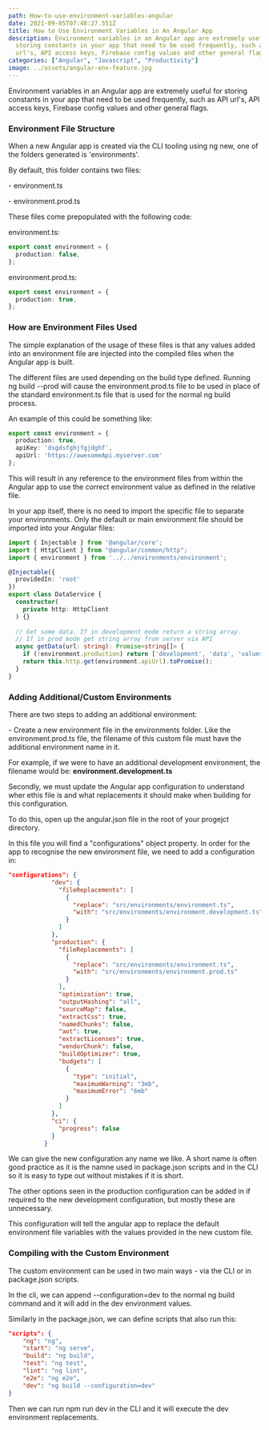 ```yaml
---
path: How-to-use-environment-variables-angular
date: 2021-09-05T07:48:27.551Z
title: How to Use Environment Variables in An Angular App
description: Environment variables in an Angular app are extremely useful for
  storing constants in your app that need to be used frequently, such as API
  url's, API access keys, Firebase config values and other general flags.
categories: ["Angular", "Javascript", "Productivity"]
image: ../assets/angular-env-feature.jpg
---
```

Environment variables in an Angular app are extremely useful for storing constants in your app that need to be used frequently, such as API url's, API access keys, Firebase config values and other general flags.

### Environment File Structure

When a new Angular app is created via the CLI tooling using ng new, one of the folders generated is 'environments'.

By default, this folder contains two files:

\- environment.ts

\- environment.prod.ts

These files come prepopulated with the following code:

environment.ts:

```typescript
export const environment = {
  production: false,
};
```

environment.prod.ts:

```typescript
export const environment = {
  production: true,
};
```

### How are Environment Files Used

The simple explanation of the usage of these files is that any values added into an environment file are injected into the compiled files when the Angular app is built. 

The different files are used depending on the build type defined. Running ng build --prod will cause the environment.prod.ts file to be used in place of the standard environment.ts file that is used for the normal ng build process.

An example of this could be something like:

```typescript
export const environment = {
  production: true,
  apiKey: 'dsgdsfghjfgjdghf',
  apiUrl: 'https://awesomeApi.myserver.com'
};
```

This will result in any reference to the environment files from within the Angular app to use the correct environment value as defined in the relative file.

In your app itself, there is no need to import the specific file to separate your environments. Only the default or main environment file should be imported into your Angular files:

```typescript
import { Injectable } from '@angular/core';
import { HttpClient } from "@angular/common/http";
import { environment } from '../../environments/environment';

@Injectable({
  providedIn: 'root'
})
export class DataService {
  constructor(
    private http: HttpClient
  ) {}
  
  // Get some data. If in development mode return a string array.
  // If in prod mode get string array from server via API
  async getData(url: string): Promise<string[]> { 
    if (!environment.production) return ['development', 'data', 'values'];
    return this.http.get(environment.apiUrl).toPromise();
  }
}
```

### Adding Additional/Custom Environments

There are two steps to adding an additional environment:

\- Create a new environment file in the environments folder. Like the environment.prod.ts file, the filename of this custom file must have the additional environment name in it. 

For example, if we were to have an additional development environment, the filename would be: **environment.development.ts**

Secondly, we must update the Angular app configuration to understand wher ethis file is and what replacements it should make when building for this configuration.

To do this, open up the angular.json file in the root of your progejct directory.

In this file you will find a "configurations" object property. In order for the app to recognise the new environment file, we need to add a configuration in:

```json
"configurations": {
            "dev": {
              "fileReplacements": [
                {
                  "replace": "src/environments/environment.ts",
                  "with": "src/environments/environment.development.ts"
                }
              ]
            },
            "production": {
              "fileReplacements": [
                {
                  "replace": "src/environments/environment.ts",
                  "with": "src/environments/environment.prod.ts"
                }
              ],
              "optimization": true,
              "outputHashing": "all",
              "sourceMap": false,
              "extractCss": true,
              "namedChunks": false,
              "aot": true,
              "extractLicenses": true,
              "vendorChunk": false,
              "buildOptimizer": true,
              "budgets": [
                {
                  "type": "initial",
                  "maximumWarning": "3mb",
                  "maximumError": "6mb"
                }
              ]
            },
            "ci": {
              "progress": false
            }
          }
```

We can give the new configuration any name we like. A short name is often good practice as it is the namne used in package.json scripts and in the CLI so it is easy to type out without mistakes if it is short.

The other options seen in the production configuration can be added in if required to the new development configuration, but mostly these are unnecessary.

This configuration will tell the angular app to replace the default environment file variables with the values provided in the new custom file.

### Compiling with the Custom Environment

The custom environment can be used in two main ways - via the CLI or in package.json scripts.

In the cli, we can append --configuration=dev to the normal ng build command and it will add in the dev environment values.

Similarly in the package.json, we can define scripts that also run this:

```json
"scripts": {
    "ng": "ng",
    "start": "ng serve",
    "build": "ng build",
    "test": "ng test",
    "lint": "ng lint",
    "e2e": "ng e2e",
    "dev": "ng build --configuration=dev"
}
```

Then we can run npm run dev in the CLI and it will execute the dev environment replacements.